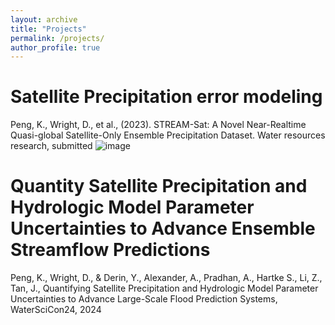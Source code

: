 ```yaml
---
layout: archive
title: "Projects"
permalink: /projects/
author_profile: true
---
```


Satellite Precipitation error modeling
======
Peng, K., Wright, D., et al., (2023). STREAM-Sat: A Novel Near-Realtime Quasi-global Satellite-Only Ensemble Precipitation Dataset. Water resources research, submitted
![image](https://github.com/user-attachments/assets/4d3abe45-c8db-42ed-8abb-e191b635c82b)



Quantity Satellite Precipitation and Hydrologic Model Parameter Uncertainties to Advance Ensemble Streamflow Predictions
======
Peng, K., Wright, D., & Derin, Y., Alexander, A., Pradhan, A., Hartke S., Li, Z., Tan, J., Quantifying Satellite Precipitation and Hydrologic Model Parameter Uncertainties to Advance Large-Scale Flood Prediction Systems, WaterSciCon24, 2024

